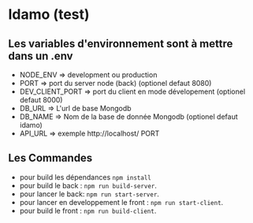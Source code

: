 # Idamo (test)

## Les variables d'environnement sont à mettre dans un .env

- NODE_ENV => development ou production
- PORT => port du server node (back) (optionel defaut 8080)
- DEV_CLIENT_PORT => port du client en mode dévelopement (optionel defaut 8000)
- DB_URL => L'url de base Mongodb
- DB_NAME => Nom de la base de donnée Mongodb (optionel defaut idamo)
- API_URL => exemple http://localhost/ PORT

## Les Commandes
- pour build les dépendances `npm install`
- pour build le back : `npm run build-server`.
- pour lancer le back: `npm run start-server`.
- pour lancer en developpement le front : `npm run start-client`.
- pour build le front : `npm run build-client`.

